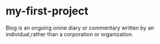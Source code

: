 # my-first-project

Blog is an ongoing onine diary or commentary written by an individual,rather than a corporation or organization.
